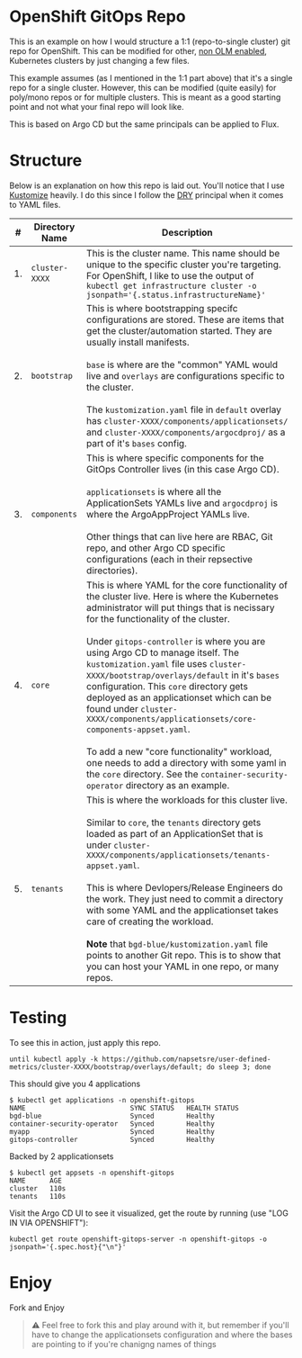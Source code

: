 # OpenShift GitOps Repo

This is an example on how I would structure a 1:1 (repo-to-single cluster)
git repo for OpenShift. This can be modified for other, [non OLM enabled](https://github.com/christianh814/example-kubernetes-go-repo),
Kubernetes clusters by just changing a few files.

This example assumes (as I mentioned in the 1:1 part above) that it's a
single repo for a single cluster. However, this can be modified (quite
easily) for poly/mono repos or for multiple clusters. This is meant as
a good starting point and not what your final repo will look like.

This is based on Argo CD but the same principals can be applied to Flux.

# Structure

Below is an explanation on how this repo is laid out. You'll notice
that I use [Kustomize](https://kustomize.io/) heavily. I do this since I
follow the [DRY](https://en.wikipedia.org/wiki/Don%27t_repeat_yourself)
principal when it comes to YAML files.

|#|Directory Name|Description|
|---|----------------|-----------------|
| 1. |`cluster-XXXX`&nbsp;&nbsp;&nbsp;&nbsp;&nbsp;| This is the cluster name. This name should be unique to the specific cluster you're targeting. For OpenShift, I like to use the output of `kubectl get infrastructure cluster -o jsonpath='{.status.infrastructureName}'`|
| 2. | `bootstrap` | This is where bootstrapping specifc configurations are stored. These are items that get the cluster/automation started. They are usually install manifests.<br /><br /> `base` is where are the "common" YAML would live and `overlays` are configurations specific to the cluster.<br /><br />The `kustomization.yaml` file in `default` overlay has `cluster-XXXX/components/applicationsets/` and `cluster-XXXX/components/argocdproj/` as a part of it's `bases` config.|
| 3. | `components` | This is where specific components for the GitOps Controller lives (in this case Argo CD).<br /><br />`applicationsets` is where all the ApplicationSets YAMLs live and `argocdproj` is where the ArgoAppProject YAMLs live.<br /><br />Other things that can live here are RBAC, Git repo, and other Argo CD specific configurations (each in their repsective directories).|
| 4. | `core` | This is where YAML for the core functionality of the cluster live. Here is where the Kubernetes administrator will put things that is necissary for the functionality of the cluster.<br /><br />Under `gitops-controller` is where you are using Argo CD to manage itself. The `kustomization.yaml` file uses `cluster-XXXX/bootstrap/overlays/default` in it's `bases` configuration. This `core` directory gets deployed as an applicationset which can be found under `cluster-XXXX/components/applicationsets/core-components-appset.yaml`.<br /><br />To add a new "core functionality" workload, one needs to add a directory with some yaml in the `core` directory. See the `container-security-operator` directory as an example.|
| 5. | `tenants` | This is where the workloads for this cluster live.<br /><br />Similar to `core`, the `tenants` directory gets loaded as part of an ApplicationSet that is under `cluster-XXXX/components/applicationsets/tenants-appset.yaml`.<br /><br />This is where Devlopers/Release Engineers do the work. They just need to commit a directory with some YAML and the applicationset takes care of creating the workload.<br /><br />**Note** that `bgd-blue/kustomization.yaml` file points to another Git repo. This is to show that you can host your YAML in one repo, or many repos.|

# Testing

To see this in action, just apply this repo.

```shell
until kubectl apply -k https://github.com/napsetsre/user-defined-metrics/cluster-XXXX/bootstrap/overlays/default; do sleep 3; done
```

This should give you 4 applications

```shell
$ kubectl get applications -n openshift-gitops
NAME                          SYNC STATUS   HEALTH STATUS
bgd-blue                      Synced        Healthy
container-security-operator   Synced        Healthy
myapp                         Synced        Healthy
gitops-controller             Synced        Healthy
```

Backed by 2 applicationsets

```shell
$ kubectl get appsets -n openshift-gitops
NAME      AGE
cluster   110s
tenants   110s
```

Visit the Argo CD UI to see it visualized, get the route by running (use "LOG IN VIA OPENSHIFT"):

```shell
kubectl get route openshift-gitops-server -n openshift-gitops -o jsonpath='{.spec.host}{"\n"}'
```

# Enjoy

Fork and Enjoy

> :warning: Feel free to fork this and play around with it, but remember if you'll have to change the applicationsets configuration and where the bases are pointing to if you're chanigng names of things
